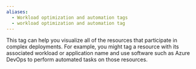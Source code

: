 ```yaml
---
aliases:
  - Workload optimization and automation tags
  - workload optimization and automation tag
---
```

This tag can help you visualize all of the resources that participate in complex deployments. For example, you might tag a resource with its associated workload or application name and use software such as Azure DevOps to perform automated tasks on those resources.